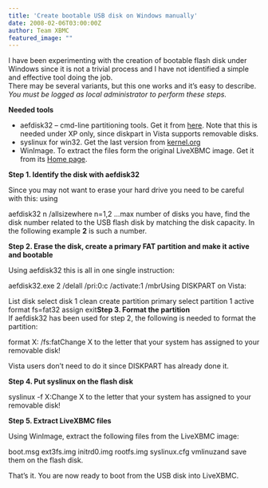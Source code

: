 ```yaml
---
title: 'Create bootable USB disk on Windows manually'
date: 2008-02-06T03:00:00Z
author: Team XBMC
featured_image: ""
---
```

 I have been experimenting with the creation of bootable flash disk under Windows since it is not a trivial process and I have not identified a simple and effective tool doing the job.  
 There may be several variants, but this one works and it’s easy to describe.  
*You must be logged as local administrator to perform these steps.*

 **Needed tools**

 
 * aefdisk32 – cmd-line partitioning tools. Get it from [here](http://www.aefdisk32.com/). Note that this is needed under XP only, since diskpart in Vista supports removable disks.
 * syslinux for win32. Get the last version from [kernel.org](https://cdn.kernel.org/pub/linux/utils/boot/syslinux/)
 * WinImage. To extract the files form the original LiveXBMC image. Get it from its [Home page](http://www.winimage.com/).
 
 **Step 1. Identify the disk with aefdisk32**

 Since you may not want to erase your hard drive you need to be careful with this: using

 aefdisk32 n /allsizewhere n=1,2 …max number of disks you have, find the disk number related to the USB flash disk by matching the disk capacity. In the following example **2** is such a number.

 **Step 2. Erase the disk, create a primary FAT partition and make it active and bootable**

 Using aefdisk32 this is all in one single instruction:

 aefdisk32.exe 2 /delall /pri:0:c /activate:1 /mbrUsing DISKPART on Vista:

 List disk select disk 1 clean create partition primary select partition 1 active format fs=fat32 assign exit**Step 3. Format the partition**  
 If aefdisk32 has been used for step 2, the following is needed to format the partition:

 format X: /fs:fatChange X to the letter that your system has assigned to your removable disk!

 Vista users don’t need to do it since DISKPART has already done it.

 **Step 4. Put syslinux on the flash disk**

 syslinux -f X:Change X to the letter that your system has assigned to your removable disk!

 **Step 5. Extract LiveXBMC files**

 Using WinImage, extract the following files from the LiveXBMC image:

 boot.msg ext3fs.img initrd0.img rootfs.img syslinux.cfg vmlinuzand save them on the flash disk.

 That’s it. You are now ready to boot from the USB disk into LiveXBMC.

  
